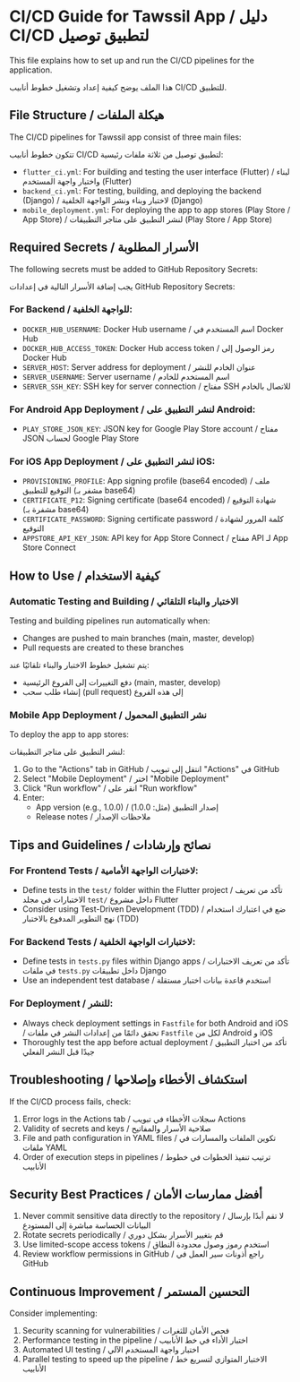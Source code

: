 # CI/CD Guide for Tawssil App / دليل CI/CD لتطبيق توصيل

This file explains how to set up and run the CI/CD pipelines for the application.

هذا الملف يوضح كيفية إعداد وتشغيل خطوط أنابيب CI/CD للتطبيق.

## File Structure / هيكلة الملفات

The CI/CD pipelines for Tawssil app consist of three main files:

تتكون خطوط أنابيب CI/CD لتطبيق توصيل من ثلاثة ملفات رئيسية:

- `flutter_ci.yml`: For building and testing the user interface (Flutter) / لبناء واختبار واجهة المستخدم (Flutter)
- `backend_ci.yml`: For testing, building, and deploying the backend (Django) / لاختبار وبناء ونشر الواجهة الخلفية (Django)
- `mobile_deployment.yml`: For deploying the app to app stores (Play Store / App Store) / لنشر التطبيق على متاجر التطبيقات (Play Store / App Store)

## Required Secrets / الأسرار المطلوبة

The following secrets must be added to GitHub Repository Secrets:

يجب إضافة الأسرار التالية في إعدادات GitHub Repository Secrets:

### For Backend / للواجهة الخلفية:
- `DOCKER_HUB_USERNAME`: Docker Hub username / اسم المستخدم في Docker Hub
- `DOCKER_HUB_ACCESS_TOKEN`: Docker Hub access token / رمز الوصول إلى Docker Hub
- `SERVER_HOST`: Server address for deployment / عنوان الخادم للنشر
- `SERVER_USERNAME`: Server username / اسم المستخدم للخادم
- `SERVER_SSH_KEY`: SSH key for server connection / مفتاح SSH للاتصال بالخادم

### For Android App Deployment / لنشر التطبيق على Android:
- `PLAY_STORE_JSON_KEY`: JSON key for Google Play Store account / مفتاح JSON لحساب Google Play Store

### For iOS App Deployment / لنشر التطبيق على iOS:
- `PROVISIONING_PROFILE`: App signing profile (base64 encoded) / ملف التوقيع للتطبيق (مشفر بـ base64)
- `CERTIFICATE_P12`: Signing certificate (base64 encoded) / شهادة التوقيع (مشفرة بـ base64)
- `CERTIFICATE_PASSWORD`: Signing certificate password / كلمة المرور لشهادة التوقيع
- `APPSTORE_API_KEY_JSON`: API key for App Store Connect / مفتاح API لـ App Store Connect

## How to Use / كيفية الاستخدام

### Automatic Testing and Building / الاختبار والبناء التلقائي

Testing and building pipelines run automatically when:
- Changes are pushed to main branches (main, master, develop)
- Pull requests are created to these branches

يتم تشغيل خطوط الاختبار والبناء تلقائيًا عند:
- دفع التغييرات إلى الفروع الرئيسية (main, master, develop)
- إنشاء طلب سحب (pull request) إلى هذه الفروع

### Mobile App Deployment / نشر التطبيق المحمول

To deploy the app to app stores:

لنشر التطبيق على متاجر التطبيقات:

1. Go to the "Actions" tab in GitHub / انتقل إلى تبويب "Actions" في GitHub
2. Select "Mobile Deployment" / اختر "Mobile Deployment"
3. Click "Run workflow" / انقر على "Run workflow"
4. Enter:
   - App version (e.g., 1.0.0) / إصدار التطبيق (مثل: 1.0.0)
   - Release notes / ملاحظات الإصدار

## Tips and Guidelines / نصائح وإرشادات

### For Frontend Tests / لاختبارات الواجهة الأمامية:
- Define tests in the `test/` folder within the Flutter project / تأكد من تعريف الاختبارات في مجلد `test/` داخل مشروع Flutter
- Consider using Test-Driven Development (TDD) / ضع في اعتبارك استخدام نهج التطوير المدفوع بالاختبار (TDD)

### For Backend Tests / لاختبارات الواجهة الخلفية:
- Define tests in `tests.py` files within Django apps / تأكد من تعريف الاختبارات في ملفات `tests.py` داخل تطبيقات Django
- Use an independent test database / استخدم قاعدة بيانات اختبار مستقلة

### For Deployment / للنشر:
- Always check deployment settings in `Fastfile` for both Android and iOS / تحقق دائمًا من إعدادات النشر في ملفات `Fastfile` لكل من Android و iOS
- Thoroughly test the app before actual deployment / تأكد من اختبار التطبيق جيدًا قبل النشر الفعلي

## Troubleshooting / استكشاف الأخطاء وإصلاحها

If the CI/CD process fails, check:
1. Error logs in the Actions tab / سجلات الأخطاء في تبويب Actions
2. Validity of secrets and keys / صلاحية الأسرار والمفاتيح
3. File and path configuration in YAML files / تكوين الملفات والمسارات في ملفات YAML
4. Order of execution steps in pipelines / ترتيب تنفيذ الخطوات في خطوط الأنابيب

## Security Best Practices / أفضل ممارسات الأمان

1. Never commit sensitive data directly to the repository / لا تقم أبدًا بإرسال البيانات الحساسة مباشرة إلى المستودع
2. Rotate secrets periodically / قم بتغيير الأسرار بشكل دوري
3. Use limited-scope access tokens / استخدم رموز وصول محدودة النطاق
4. Review workflow permissions in GitHub / راجع أذونات سير العمل في GitHub

## Continuous Improvement / التحسين المستمر

Consider implementing:
1. Security scanning for vulnerabilities / فحص الأمان للثغرات
2. Performance testing in the pipeline / اختبار الأداء في خط الأنابيب
3. Automated UI testing / اختبار واجهة المستخدم الآلي
4. Parallel testing to speed up the pipeline / الاختبار المتوازي لتسريع خط الأنابيب 